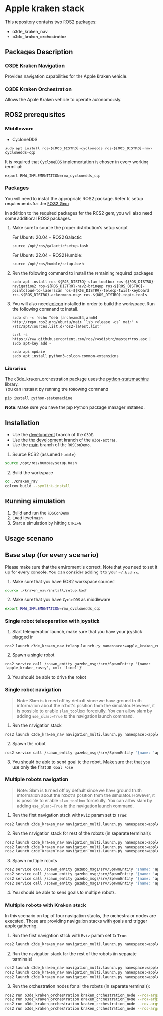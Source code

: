 # Apple kraken stack #

This repository contains two ROS2 packages:
 - o3de_kraken_nav
 - o3de_kraken_orchestration

## Packages Description

### O3DE Kraken Navigation

Provides navigation capabilities for the Apple Kraken vehicle.

### O3DE Kraken Orchestration

Allows the Apple Kraken vehicle to operate autonomously.

## ROS2 prerequisites

### Middleware

- CycloneDDS

```
sudo apt install ros-${ROS_DISTRO}-cyclonedds ros-${ROS_DISTRO}-rmw-cyclonedds-cpp
```

It is required that `CycloneDDS` implementation is chosen in every working terminal:

```
export RMW_IMPLEMENTATION=rmw_cyclonedds_cpp
```

### Packages

You will need to install the appropriate ROS2 package. Refer to setup requirements for the [ROS2 Gem](https://github.com/o3de/o3de-extras/blob/development/Gems/ROS2/README.md)

In addition to the required packages for the ROS2 gem, you will also need some additional ROS2 packages.

1.  Make sure to source the proper distribution's setup script

    For Ubuntu 20.04 + ROS2 Galactic:
    ```
    source /opt/ros/galactic/setup.bash
    ```

    For Ubuntu 22.04 + ROS2 Humble:
    ```
    source /opt/ros/humble/setup.bash
    ```

2.  Run the following command to install the remaining required packages
    ```
    sudo apt install ros-${ROS_DISTRO}-slam-toolbox ros-${ROS_DISTRO}-navigation2 ros-${ROS_DISTRO}-nav2-bringup ros-${ROS_DISTRO}-pointcloud-to-laserscan ros-${ROS_DISTRO}-teleop-twist-keyboard ros-${ROS_DISTRO}-ackermann-msgs ros-${ROS_DISTRO}-topic-tools
    ```

3.  You will also need [colcon](https://colcon.readthedocs.io/en/released/user/installation.html) installed in order to build the workspace. Run the following command to install.

    ```
    sudo sh -c 'echo "deb [arch=amd64,arm64] http://repo.ros2.org/ubuntu/main `lsb_release -cs` main" > /etc/apt/sources.list.d/ros2-latest.list'

    curl -s https://raw.githubusercontent.com/ros/rosdistro/master/ros.asc | sudo apt-key add -

    sudo apt update
    sudo apt install python3-colcon-common-extensions
    ```

### Libraries

The o3de_kraken_orchestration package uses the [python-statemachine](https://pypi.org/project/python-statemachine/) library.\
You can install it by running the following command
```bash
pip install python-statemachine
```

**Note:** Make sure you have the pip Python package manager installed.

## Installation ##

- Use the [development](https://github.com/o3de/o3de/tree/development) branch of the `O3DE`.
- Use the the [development](https://github.com/o3de/o3de-extras/tree/development) branch of the `o3de-extras`.
- Use the [main](https://github.com/aws-lumberyard/ROSConDemo) branch of the `ROSConDemo`.

1. Source ROS2 (assumed `humble`)

```bash
source /opt/ros/humble/setup.bash
```

2. Build the workspace

```bash
cd ./kraken_nav
colcon build --symlink-install
```

## Running simulation

1. [Build](https://github.com/o3de/ROSConDemo#download-and-install) and run the `ROSConDemo`
2. Load level `Main`
3. Start a simulation by hitting `CTRL+G`

## Usage scenario

## Base step (for every scenario)
Please make sure that the enviroment is correct.
Note that you need to set it up for every console.
You can consider adding it to your `~/.bashrc`.

1. Make sure that you have ROS2 workspace sourced

```bash
source ./kraken_nav/install/setup.bash
```

2. Make sure that you have `CycleDDS` as middleware 
```bash
export RMW_IMPLEMENTATION=rmw_cyclonedds_cpp
```

### Single robot teleoperation with joystick

1. Start teleoperation launch, make sure that you have your joystick plugged in
```bash
ros2 launch o3de_kraken_nav teleop.launch.py namespace:=apple_kraken_rusty_1
```

2. Spawn a single robot
```
ros2 service call /spawn_entity gazebo_msgs/srv/SpawnEntity '{name: 'apple_kraken_rusty', xml: 'line1'}'
```

3. You should be able to drive the robot

### Single robot navigation

> Note: Slam is turned off by default since we have ground truth information about the robot's position from the simulator. However, it is possible to enable `slam_toolbox` forcefully. You can allow slam by adding `use_slam:=True` to the navigation launch command.


1. Run the navigation stack

```bash
ros2 launch o3de_kraken_nav navigation_multi.launch.py namespace:=apple_kraken_rusty_1 rviz:=True
```

2. Spawn the robot
```bash
ros2 service call /spawn_entity gazebo_msgs/srv/SpawnEntity '{name: 'apple_kraken_rusty', xml: 'line1'}'
```

3. You should be able to send goal to the robot. 
Make sure that that you use only the first `2D Goal Pose`


### Multiple robots navigation

> Note: Slam is turned off by default since we have ground truth information about the robot's position from the simulator. However, it is possible to enable `slam_toolbox` forcefully. You can allow slam by adding `use_slam:=True` to the navigation launch command.

1. Run the first navigation stack with `Rviz` param set to `True`:

```bash
ros2 launch o3de_kraken_nav navigation_multi.launch.py namespace:=apple_kraken_rusty_1 rviz:=True
```

2. Run the navigation stack for rest of the robots (in separate terminals):

```bash
ros2 launch o3de_kraken_nav navigation_multi.launch.py namespace:=apple_kraken_shiny_2 rviz:=False
ros2 launch o3de_kraken_nav navigation_multi.launch.py namespace:=apple_kraken_rusty_3 rviz:=False
ros2 launch o3de_kraken_nav navigation_multi.launch.py namespace:=apple_kraken_shiny_4 rviz:=False
```

3. Spawn multiple robots
```bash
ros2 service call /spawn_entity gazebo_msgs/srv/SpawnEntity '{name: 'apple_kraken_rusty', xml: 'line1'}' &&
ros2 service call /spawn_entity gazebo_msgs/srv/SpawnEntity '{name: 'apple_kraken_shiny', xml: 'line2'}' &&
ros2 service call /spawn_entity gazebo_msgs/srv/SpawnEntity '{name: 'apple_kraken_rusty', xml: 'line3'}' &&
ros2 service call /spawn_entity gazebo_msgs/srv/SpawnEntity '{name: 'apple_kraken_shiny', xml: 'line4'}'
```

4. You should be able to send goals to multiple robots.

### Multiple robots with Kraken stack 

In this scenario on top of four navigation stacks, the orchestrator nodes are executed.
Those are providing navigation stacks with goals and trigger apple gathering.

1. Run the first navigation stack with `Rviz` param set to `True`:

```bash
ros2 launch o3de_kraken_nav navigation_multi.launch.py namespace:=apple_kraken_rusty_1 rviz:=True
```

2. Run the navigation stack for the rest of the robots (in separate terminals):

```bash
ros2 launch o3de_kraken_nav navigation_multi.launch.py namespace:=apple_kraken_shiny_2 rviz:=False
ros2 launch o3de_kraken_nav navigation_multi.launch.py namespace:=apple_kraken_rusty_3 rviz:=False
ros2 launch o3de_kraken_nav navigation_multi.launch.py namespace:=apple_kraken_shiny_4 rviz:=False
```

3. Run the orchestration nodes for all the robots (in separate terminals):

```bash
ros2 run o3de_kraken_orchestration kraken_orchestration_node --ros-args -p robot_name:=apple_kraken_rusty_1 -p spawn_line:=line1
ros2 run o3de_kraken_orchestration kraken_orchestration_node --ros-args -p robot_name:=apple_kraken_shiny_2 -p spawn_line:=line2
ros2 run o3de_kraken_orchestration kraken_orchestration_node --ros-args -p robot_name:=apple_kraken_rusty_3 -p spawn_line:=line3
ros2 run o3de_kraken_orchestration kraken_orchestration_node --ros-args -p robot_name:=apple_kraken_shiny_4 -p spawn_line:=line4
```